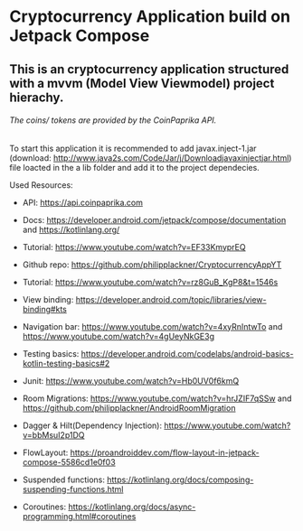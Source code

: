 # Cryptocurrency Application build on Jetpack Compose 

## This is an cryptocurrency application structured with a mvvm (Model View Viewmodel) project hierachy.
###### The coins/ tokens are provided by the CoinPaprika API. 

To start this application it is recommended to add javax.inject-1.jar (download: http://www.java2s.com/Code/Jar/j/Downloadjavaxinjectjar.html) file loacted in the a lib folder and add it to the project dependecies. 

Used Resources: 
- API: https://api.coinpaprika.com
* Docs: https://developer.android.com/jetpack/compose/documentation and https://kotlinlang.org/
+ Tutorial: https://www.youtube.com/watch?v=EF33KmyprEQ 
- Github repo: https://github.com/philipplackner/CryptocurrencyAppYT 
* Tutorial: https://www.youtube.com/watch?v=rz8GuB_KgP8&t=1546s
+ View binding: https://developer.android.com/topic/libraries/view-binding#kts 
- Navigation bar: https://www.youtube.com/watch?v=4xyRnIntwTo and https://www.youtube.com/watch?v=4gUeyNkGE3g 
* Testing basics: https://developer.android.com/codelabs/android-basics-kotlin-testing-basics#2 
+ Junit: https://www.youtube.com/watch?v=Hb0UV0f6kmQ 
- Room Migrations: https://www.youtube.com/watch?v=hrJZIF7qSSw and https://github.com/philipplackner/AndroidRoomMigration
* Dagger & Hilt(Dependency Injection): https://www.youtube.com/watch?v=bbMsuI2p1DQ
+ FlowLayout: https://proandroiddev.com/flow-layout-in-jetpack-compose-5586cd1e0f03 
- Suspended functions: https://kotlinlang.org/docs/composing-suspending-functions.html
* Coroutines: https://kotlinlang.org/docs/async-programming.html#coroutines
